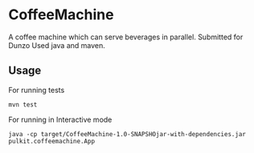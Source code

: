 # CoffeeMachine
A coffee machine which can serve beverages in parallel. Submitted for Dunzo
Used java and maven.

## Usage
For running tests
```
mvn test
```

For running in Interactive mode
```
java -cp target/CoffeeMachine-1.0-SNAPSHOjar-with-dependencies.jar pulkit.coffeemachine.App
```
